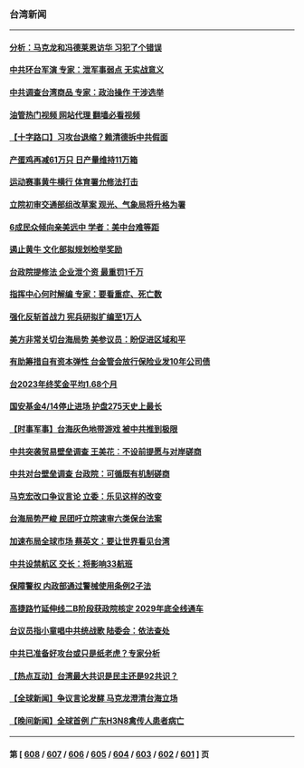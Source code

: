 ### 台湾新闻
---
#### [分析：马克龙和冯德莱恩访华 习犯了个错误](../../pages/ncid1349361/n13971473.md?04141645) 
#### [中共环台军演 专家：泄军事弱点 无实战意义](../../pages/ncid1349361/n13971468.md?04141645) 
#### [中共调查台湾商品 专家：政治操作 干涉选举](../../pages/ncid1349361/n13971626.md?04141645) 
#### [油管热门视频 网站代理 翻墙必看视频](http://138.2.39.72:81/youtube.html?epic-marker?04141645)
#### [【十字路口】习攻台退缩？赖清德拆中共假面](../../pages/ncid1349361/n13972261.md?04141645) 
#### [产蛋鸡再减61万只 日产量维持11万箱](../../pages/ncid1349361/n13972174.md?04141645) 
#### [运动赛事黄牛横行 体育署允修法打击](../../pages/ncid1349361/n13972178.md?04141645) 
#### [立院初审交通部组改草案 观光、气象局将升格为署](../../pages/ncid1349361/n13972176.md?04141645) 
#### [6成民众倾向亲美远中 学者：美中台难等距](../../pages/ncid1349361/n13972158.md?04141645) 
#### [遏止黄牛 文化部拟规划检举奖励](../../pages/ncid1349361/n13972160.md?04141645) 
#### [台政院提修法 企业泄个资 最重罚1千万](../../pages/ncid1349361/n13972130.md?04141645) 
#### [指挥中心何时解编 专家：要看重症、死亡数](../../pages/ncid1349361/n13972129.md?04141645) 
#### [强化反斩首战力 宪兵研拟扩编至1万人](../../pages/ncid1349361/n13972127.md?04141645) 
#### [美方非常关切台海局势 美参议员：盼促进区域和平](../../pages/ncid1349361/n13972085.md?04141645) 
#### [有助筹措自有资本弹性 台金管会放行保险业发10年公司债](../../pages/ncid1349361/n13972078.md?04141645) 
#### [台2023年终奖金平均1.68个月](../../pages/ncid1349361/n13972079.md?04141645) 
#### [国安基金4/14停止进场 护盘275天史上最长](../../pages/ncid1349361/n13972081.md?04141645) 
#### [【时事军事】台海灰色地带游戏 被中共推到极限](../../pages/ncid1349361/n13971818.md?04141645) 
#### [中共突袭贸易壁垒调查 王美花︰不设前提愿与对岸磋商](../../pages/ncid1349361/n13972050.md?04141645) 
#### [中共对台壁垒调查 台政院：可循既有机制磋商](../../pages/ncid1349361/n13972054.md?04141645) 
#### [马克宏改口争议言论 立委：乐见这样的改变](../../pages/ncid1349361/n13972032.md?04141645) 
#### [台海局势严峻 民团吁立院速审六类保台法案](../../pages/ncid1349361/n13971990.md?04141645) 
#### [加速布局全球市场 蔡英文：要让世界看见台湾](../../pages/ncid1349361/n13971968.md?04141645) 
#### [中共设禁航区 交长：将影响33航班](../../pages/ncid1349361/n13971957.md?04141645) 
#### [保障警权 内政部通过警械使用条例2子法](../../pages/ncid1349361/n13971956.md?04141645) 
#### [高捷路竹延伸线二B阶段获政院核定 2029年底全线通车](../../pages/ncid1349361/n13971954.md?04141645) 
#### [台议员指小童唱中共统战歌 陆委会：依法查处](../../pages/ncid1349361/n13971006.md?04141645) 
#### [中共已准备好攻台或只是纸老虎？专家分析](../../pages/ncid1349361/n13971832.md?04141645) 
#### [【热点互动】台湾最大共识是民主还是92共识？](../../pages/ncid1349361/n13971497.md?04141645) 
#### [【全球新闻】争议言论发酵 马克龙澄清台海立场](../../pages/ncid1349361/n13971906.md?04141645) 
#### [【晚间新闻】全球首例 广东H3N8禽传人患者病亡](../../pages/ncid1349361/n13971910.md?04141645) 

---
#### 第 [ [608](./608.md?04141645) / [607](./607.md?04141645) / [606](./606.md?04141645) / [605](./605.md?04141645) / [604](./604.md?04141645) / [603](./603.md?04141645) / [602](./602.md?04141645) / [601](./601.md?04141645) ] 页
